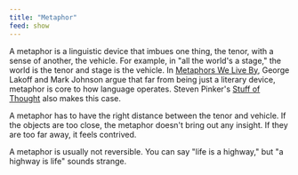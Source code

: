 ```yaml
---
title: "Metaphor"
feed: show
---
```


A metaphor is a linguistic device that imbues one thing, the tenor, with a sense of another, the vehicle. For example, in "all the world's a stage," the world is the tenor and stage is the vehicle.  In [Metaphors We Live By](https://www.worldcat.org/title/metaphors-we-live-by/oclc/1050036394&referer=brief_results), George Lakoff and Mark Johnson argue that far from being just a literary device, metaphor is core to how language operates. Steven Pinker's [Stuff of Thought](https://www.worldcat.org/title/stuff-of-thought/oclc/1267996041&referer=brief_results) also makes this case.

A metaphor has to have the right distance between the tenor and vehicle. If the objects are too close, the metaphor doesn't bring out any insight. If they are too far away, it feels contrived.

A metaphor is usually not reversible. You can say "life is a highway," but "a highway is life" sounds strange.